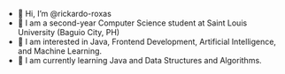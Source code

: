 - 👋 Hi, I’m @rickardo-roxas
- 🏫 I am a second-year Computer Science student at Saint Louis University (Baguio City, PH)
- 👀 I am interested in Java, Frontend Development, Artificial Intelligence, and Machine Learning.
- 🌱 I am currently learning Java and Data Structures and Algorithms.


<!---
rickardo-roxas/rickardo-roxas is a ✨ special ✨ repository because its `README.md` (this file) appears on your GitHub profile.
You can click the Preview link to take a look at your changes.
--->
